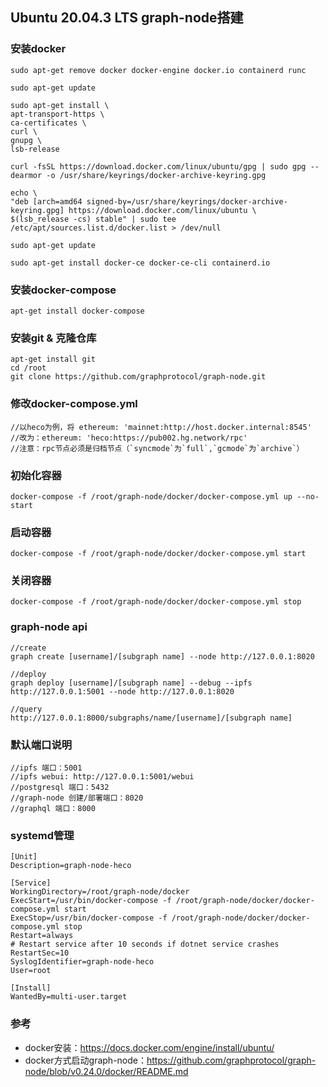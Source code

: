 ## Ubuntu 20.04.3 LTS graph-node搭建
### 安装docker
    sudo apt-get remove docker docker-engine docker.io containerd runc

    sudo apt-get update

    sudo apt-get install \
    apt-transport-https \
    ca-certificates \
    curl \
    gnupg \
    lsb-release

    curl -fsSL https://download.docker.com/linux/ubuntu/gpg | sudo gpg --dearmor -o /usr/share/keyrings/docker-archive-keyring.gpg

    echo \
    "deb [arch=amd64 signed-by=/usr/share/keyrings/docker-archive-keyring.gpg] https://download.docker.com/linux/ubuntu \
    $(lsb_release -cs) stable" | sudo tee /etc/apt/sources.list.d/docker.list > /dev/null

    sudo apt-get update

    sudo apt-get install docker-ce docker-ce-cli containerd.io
### 安装docker-compose
    apt-get install docker-compose

### 安装git & 克隆仓库
    apt-get install git
    cd /root
    git clone https://github.com/graphprotocol/graph-node.git

### 修改docker-compose.yml
    //以heco为例，将 ethereum: 'mainnet:http://host.docker.internal:8545'    
    //改为：ethereum: 'heco:https://pub002.hg.network/rpc'
    //注意：rpc节点必须是归档节点（`syncmode`为`full`,`gcmode`为`archive`）

### 初始化容器
    docker-compose -f /root/graph-node/docker/docker-compose.yml up --no-start

### 启动容器
    docker-compose -f /root/graph-node/docker/docker-compose.yml start

### 关闭容器
    docker-compose -f /root/graph-node/docker/docker-compose.yml stop

### graph-node api
    //create
    graph create [username]/[subgraph name] --node http://127.0.0.1:8020

    //deploy
    graph deploy [username]/[subgraph name] --debug --ipfs http://127.0.0.1:5001 --node http://127.0.0.1:8020    

    //query
    http://127.0.0.1:8000/subgraphs/name/[username]/[subgraph name]

### 默认端口说明
    //ipfs 端口：5001
    //ipfs webui: http://127.0.0.1:5001/webui
    //postgresql 端口：5432
    //graph-node 创建/部署端口：8020
    //graphql 端口：8000

### systemd管理
    [Unit]	
    Description=graph-node-heco	

    [Service]	
    WorkingDirectory=/root/graph-node/docker
    ExecStart=/usr/bin/docker-compose -f /root/graph-node/docker/docker-compose.yml start
    ExecStop=/usr/bin/docker-compose -f /root/graph-node/docker/docker-compose.yml stop
    Restart=always	
    # Restart service after 10 seconds if dotnet service crashes	
    RestartSec=10  
    SyslogIdentifier=graph-node-heco
    User=root	

    [Install]	
    WantedBy=multi-user.target

### 参考
- docker安装：https://docs.docker.com/engine/install/ubuntu/
- docker方式启动graph-node：https://github.com/graphprotocol/graph-node/blob/v0.24.0/docker/README.md